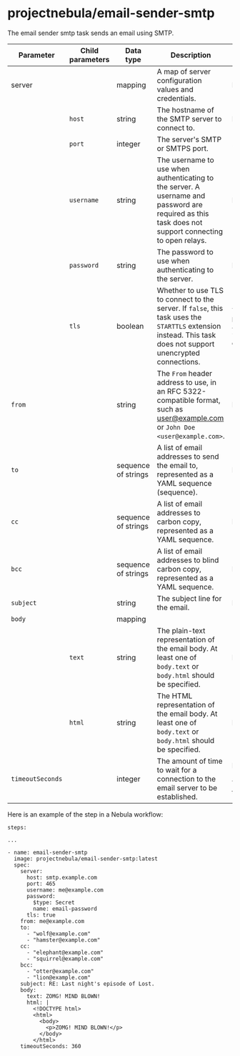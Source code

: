 # projectnebula/email-sender-smtp

<!--- Note: Not sure what's going on with this one, but the YAML it doesn't want to render properly using backticks - I had to indent 4 spaces instead. --->

The email sender smtp task sends an email using SMTP.

| Parameter | Child parameters | Data type | Description | Default | Required |
|-----------|------------------|-----------|-------------|---------|----------|
| server || mapping | A map of server configuration values and credentials. | None | True |
|| `host` | string | The hostname of the SMTP server to connect to. | None | True |
|| `port` | integer | The server's SMTP or SMTPS port. | 25 | False |
|| `username` | string | The username to use when authenticating to the server. A username and password are required as this task does not support connecting to open relays. | None | True |
|| `password` | string | The password to use when authenticating to the server. | None | True |
|| `tls` | boolean | Whether to use TLS to connect to the server. If `false`, this task uses the `STARTTLS` extension instead. This task does not support unencrypted connections. | `true` if `port` is 465, `false` otherwise | False |
| `from` || string | The `From` header address to use, in an RFC 5322-compatible format, such as user@example.com or `John Doe <user@example.com>`. | None | True |
| `to` || sequence of strings | A list of email addresses to send the email to, represented as a YAML sequence (sequence). | None | True |
| `cc` || sequence of strings | A list of email addresses to carbon copy, represented as a YAML sequence. | None | False |
| `bcc` || sequence of strings | A list of email addresses to blind carbon copy, represented as a YAML sequence. | None | False |
| `subject` || string | The subject line for the email. | None | False |
| `body` || mapping |  
|| `text` | string | The plain-text representation of the email body. At least one of `body.text` or `body.html` should be specified. | None | False |
|| `html` | string | The HTML representation of the email body. At least one of `body.text` or `body.html` should be specified. | None | False |
| `timeoutSeconds` || integer | The amount of time to wait for a connection to the email server to be established. | None (default TCP timeout) | False |

Here is an example of the step in a Nebula workflow:


    steps:

    ...
       
    - name: email-sender-smtp
      image: projectnebula/email-sender-smtp:latest
      spec:
        server:  
          host: smtp.example.com
          port: 465
          username: me@example.com
          password:
            $type: Secret
            name: email-password
          tls: true
        from: me@example.com
        to: 
          - "wolf@example.com"
          - "hamster@example.com"
        cc:
          - "elephant@example.com"
          - "squirrel@example.com"
        bcc:
          - "otter@example.com"
          - "lion@example.com"
        subject: RE: Last night's episode of Lost.
        body:
          text: ZOMG! MIND BLOWN!
          html: |
            <!DOCTYPE html>
            <html>
              <body>
                <p>ZOMG! MIND BLOWN!</p>
              </body>
            </html>
        timeoutSeconds: 360
